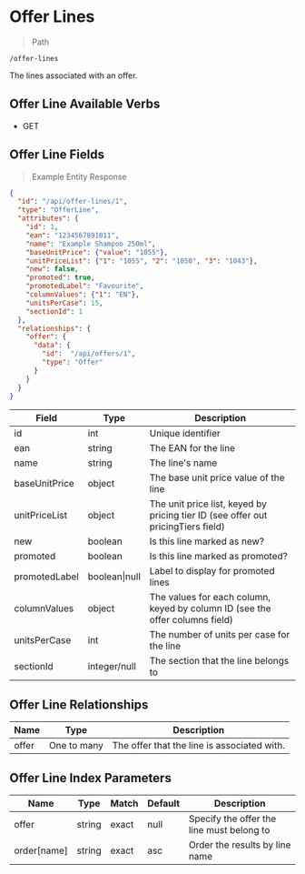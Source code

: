# Offer Lines

> Path

```
/offer-lines
```

The lines associated with an offer.

## Offer Line Available Verbs

* GET

## Offer Line Fields

> Example Entity Response

```json
{
  "id": "/api/offer-lines/1",
  "type": "OfferLine",
  "attributes": {
    "id": 1,
    "ean": "1234567891011",
    "name": "Example Shampoo 250ml",
    "baseUnitPrice": {"value": "1055"},
    "unitPriceList": {"1": "1055", "2": "1050", "3": "1043"},
    "new": false,
    "promoted": true,
    "promotedLabel": "Favourite",
    "columnValues": {"1": "EN"},
    "unitsPerCase": 15,
    "sectionId": 1
  },
  "relationships": {
    "offer": {
      "data": {
        "id":  "/api/offers/1",
        "type": "Offer"
      }
    }
  }
}
```

Field | Type | Description
----- | ---  | -----------
id | int | Unique identifier
ean | string | The EAN for the line
name | string | The line's name
baseUnitPrice | object | The base unit price value of the line
unitPriceList | object | The unit price list, keyed by pricing tier ID (see offer out pricingTiers field)
new | boolean | Is this line marked as new?
promoted | boolean | Is this line marked as promoted?
promotedLabel | boolean&#124;null | Label to display for promoted lines
columnValues | object | The values for each column, keyed by column ID (see the offer columns field)
unitsPerCase | int | The number of units per case for the line
sectionId | integer/null | The section that the line belongs to

## Offer Line Relationships

Name | Type | Description
---- | ---- | -----------
offer | One to many | The offer that the line is associated with.

## Offer Line Index Parameters

Name | Type | Match | Default | Description
---- | ---- | ----- | ------- | -----------
offer | string | exact | null | Specify the offer the line must belong to
order\[name] | string | exact | asc | Order the results by line name
